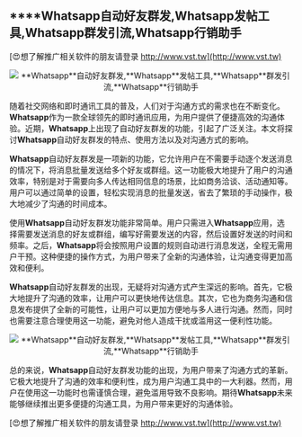 ## ****Whatsapp**自动好友群发,**Whatsapp**发帖工具,**Whatsapp**群发引流,**Whatsapp**行销助手**

[😍想了解推广相关软件的朋友请登录 http://www.vst.tw](http://www.vst.tw)

 <center><img src="https://vst.tw/MP4/tuiguang/png/5.png" alt="**Whatsapp**自动好友群发,**Whatsapp**发帖工具,**Whatsapp**群发引流,**Whatsapp**行销助手"></center>

随着社交网络和即时通讯工具的普及，人们对于沟通方式的需求也在不断变化。**Whatsapp**作为一款全球领先的即时通讯应用，为用户提供了便捷高效的沟通体验。近期，**Whatsapp**上出现了自动好友群发的功能，引起了广泛关注。本文将探讨**Whatsapp**自动好友群发的特点、使用方法以及对沟通方式的影响。

**Whatsapp**自动好友群发是一项新的功能，它允许用户在不需要手动逐个发送消息的情况下，将消息批量发送给多个好友或群组。这一功能极大地提升了用户的沟通效率，特别是对于需要向多人传达相同信息的场景，比如商务洽谈、活动通知等。用户可以通过简单的设置，轻松实现消息的批量发送，省去了繁琐的手动操作，极大地减少了沟通的时间成本。

使用**Whatsapp**自动好友群发功能非常简单。用户只需进入**Whatsapp**应用，选择需要发送消息的好友或群组，编写好需要发送的内容，然后设置好发送的时间和频率。之后，**Whatsapp**将会按照用户设置的规则自动进行消息发送，全程无需用户干预。这种便捷的操作方式，为用户带来了全新的沟通体验，让沟通变得更加高效和便利。

**Whatsapp**自动好友群发的出现，无疑将对沟通方式产生深远的影响。首先，它极大地提升了沟通的效率，让用户可以更快地传达信息。其次，它也为商务沟通和信息发布提供了全新的可能性，让用户可以更加方便地与多人进行沟通。然而，同时也需要注意合理使用这一功能，避免对他人造成干扰或滥用这一便利性功能。

 <center><img src="https://vst.tw/MP4/tuiguang/png/6.png" alt="**Whatsapp**自动好友群发,**Whatsapp**发帖工具,**Whatsapp**群发引流,**Whatsapp**行销助手"></center>

总的来说，**Whatsapp**自动好友群发功能的出现，为用户带来了沟通方式的革新。它极大地提升了沟通的效率和便利性，成为用户沟通工具中的一大利器。然而，用户在使用这一功能时也需谨慎合理，避免滥用导致不良影响。期待**Whatsapp**未来能够继续推出更多便捷的沟通工具，为用户带来更好的沟通体验。

[😍想了解推广相关软件的朋友请登录 http://www.vst.tw](http://www.vst.tw)



